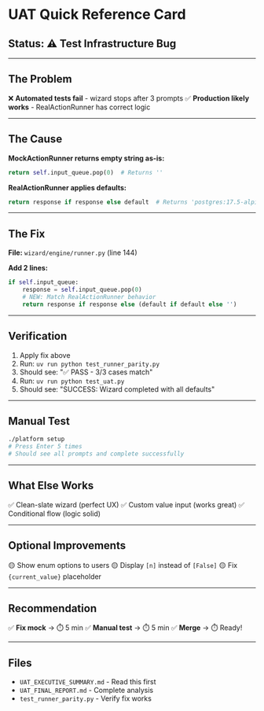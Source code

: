 # UAT Quick Reference Card

## Status: ⚠️ Test Infrastructure Bug

---

## The Problem

❌ **Automated tests fail** - wizard stops after 3 prompts
✅ **Production likely works** - RealActionRunner has correct logic

---

## The Cause

**MockActionRunner returns empty string as-is:**
```python
return self.input_queue.pop(0)  # Returns ''
```

**RealActionRunner applies defaults:**
```python
return response if response else default  # Returns 'postgres:17.5-alpine'
```

---

## The Fix

**File:** `wizard/engine/runner.py` (line 144)

**Add 2 lines:**
```python
if self.input_queue:
    response = self.input_queue.pop(0)
    # NEW: Match RealActionRunner behavior
    return response if response else (default if default else '')
```

---

## Verification

1. Apply fix above
2. Run: `uv run python test_runner_parity.py`
3. Should see: "✅ PASS - 3/3 cases match"
4. Run: `uv run python test_uat.py`
5. Should see: "SUCCESS: Wizard completed with all defaults"

---

## Manual Test

```bash
./platform setup
# Press Enter 5 times
# Should see all prompts and complete successfully
```

---

## What Else Works

✅ Clean-slate wizard (perfect UX)
✅ Custom value input (works great)
✅ Conditional flow (logic solid)

---

## Optional Improvements

🟡 Show enum options to users
🟡 Display `[n]` instead of `[False]`
🟡 Fix `{current_value}` placeholder

---

## Recommendation

✅ **Fix mock** → ⏱️ 5 min
✅ **Manual test** → ⏱️ 5 min
✅ **Merge** → ⏱️ Ready!

---

## Files

- `UAT_EXECUTIVE_SUMMARY.md` - Read this first
- `UAT_FINAL_REPORT.md` - Complete analysis
- `test_runner_parity.py` - Verify fix works
